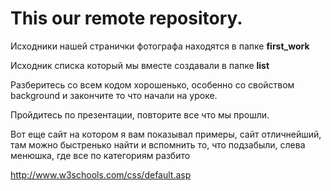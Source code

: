 <h1>This our remote repository.</h1>

Исходники нашей странички фотографа находятся в папке <b>first_work</b>

Исходник списка который мы вместе создавали в папке <b>list</b>

Разберитесь со всем кодом хорошенько, особенно со свойством background и закончите то что начали на уроке.

Пройдитесь по презентации, повторите все что мы прошли.

Вот еще сайт на котором я вам показывал примеры, сайт отличнейший, там можно быстренько найти и вспомнить то, что подзабыли, слева менюшка, где все по категориям разбито

http://www.w3schools.com/css/default.asp